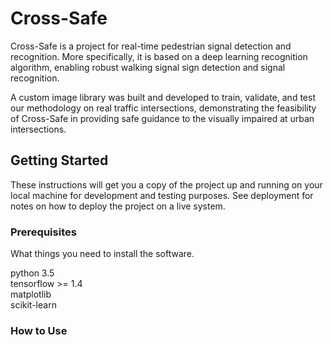 # Cross-Safe
Cross-Safe is a project for real-time pedestrian signal detection and recognition. More specifically, it is based on a deep learning recognition algorithm, enabling robust walking signal sign detection and signal recognition. 

A custom image library was built and developed to train, validate, and test our methodology on real traffic intersections, demonstrating the feasibility of Cross-Safe in providing safe guidance to the visually impaired at urban intersections. 

## Getting Started
These instructions will get you a copy of the project up and running on your local machine for development and testing purposes. See deployment for notes on how to deploy the project on a live system.

### Prerequisites
What things you need to install the software.

python 3.5  
tensorflow >= 1.4  
matplotlib  
scikit-learn  

### How to Use

